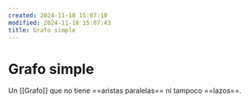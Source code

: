 ```yaml
---
created: 2024-11-18 15:07:10
modified: 2024-11-18 15:07:43
title: Grafo simple
---
```


# Grafo simple

Un [[Grafo]] que no tiene ==aristas paralelas== ni tampoco ==lazos==.
